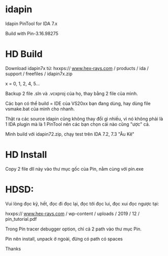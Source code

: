 # idapin
Idapin PinTool for IDA 7.x

Build with Pin-3.16.98275

# HD Build

Download idapin7x từ: hxxps:// www.hex-rays.com / products / ida / support / freefiles / idapin7x.zip

x = 0, 1, 2, 4, 5...

Backup 2 file .sln và .vcxproj của họ, thay bằng 2 file của mình.

Các bạn có thể build = IDE của VS20xx bạn đang dùng, hay dùng file vsmake.bat của mình cho nhanh.

Thật ra các source idapin cũng không thay đổi gì nhiều, vì nó không phải là 1 IDA plugin mà là 1 PinTool nên các bạn chọn cái nào cũng "ược" cả.

Mình build với idapin72.zip, chạy test trên IDA 7.2, 7.3 "Âu Kê"

# HD Install

Copy 2 file dll này vào thư mục gốc của Pin, nằm cùng với pin.exe

# HDSD:

Vui lòng đọc kỹ, hết, đọc đi đọc lại, đọc tới đọc lui, đọc xui đọc ngược tại:

hxxps:// www.hex-rays.com / wp-content / uploads / 2019 / 12 / pin_tutorial.pdf

Trong Pin tracer debugger option, chỉ cả 2 path vào thư mục Pin.

Pin nên install, unpack ở ngoài, đừng có path có spaces

Thanks
